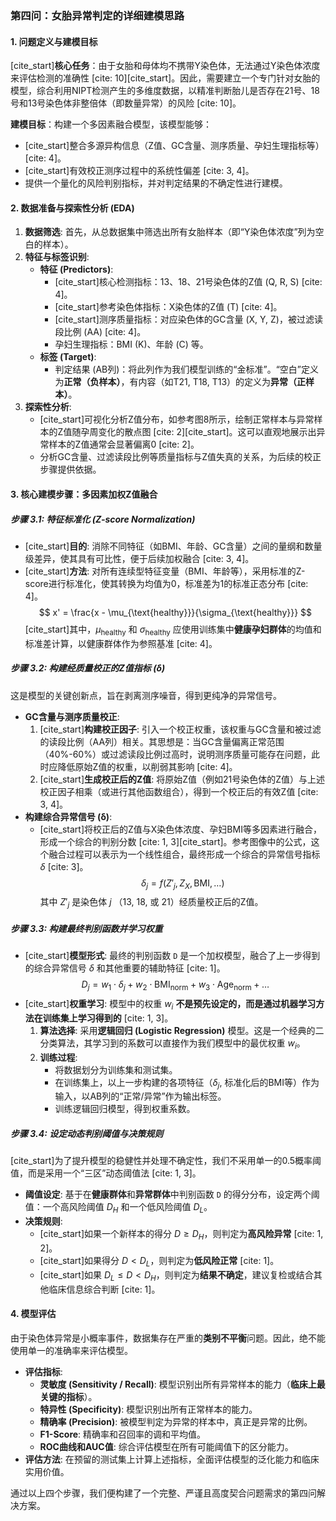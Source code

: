 ### **第四问：女胎异常判定的详细建模思路**

#### **1. 问题定义与建模目标**

[cite_start]**核心任务**：由于女胎和母体均不携带Y染色体，无法通过Y染色体浓度来评估检测的准确性 [cite: 10][cite_start]。因此，需要建立一个专门针对女胎的模型，综合利用NIPT检测产生的多维度数据，以精准判断胎儿是否存在21号、18号和13号染色体非整倍体（即数量异常）的风险 [cite: 10]。

**建模目标**：构建一个多因素融合模型，该模型能够：
* [cite_start]整合多源异构信息（Z值、GC含量、测序质量、孕妇生理指标等） [cite: 4]。
* [cite_start]有效校正测序过程中的系统性偏差 [cite: 3, 4]。
* 提供一个量化的风险判别指标，并对判定结果的不确定性进行建模。

#### **2. 数据准备与探索性分析 (EDA)**

1.  **数据筛选**: 首先，从总数据集中筛选出所有女胎样本（即“Y染色体浓度”列为空白的样本）。
2.  **特征与标签识别**:
    * **特征 (Predictors)**:
        * [cite_start]核心检测指标：13、18、21号染色体的Z值 (Q, R, S) [cite: 4]。
        * [cite_start]参考染色体指标：X染色体的Z值 (T) [cite: 4]。
        * [cite_start]测序质量指标：对应染色体的GC含量 (X, Y, Z)，被过滤读段比例 (AA) [cite: 4]。
        * 孕妇生理指标：BMI (K)、年龄 (C) 等。
    * **标签 (Target)**:
        * 判定结果 (AB列)：将此列作为我们模型训练的“金标准”。“空白”定义为**正常（负样本）**，有内容（如T21, T18, T13）的定义为**异常（正样本）**。
3.  **探索性分析**:
    * [cite_start]可视化分析Z值分布，如参考图8所示，绘制正常样本与异常样本的Z值随孕周变化的散点图 [cite: 2][cite_start]。这可以直观地展示出异常样本的Z值通常会显著偏离0 [cite: 2]。
    * 分析GC含量、过滤读段比例等质量指标与Z值失真的关系，为后续的校正步骤提供依据。

#### **3. 核心建模步骤：多因素加权Z值融合**

##### **步骤 3.1: 特征标准化 (Z-score Normalization)**

* [cite_start]**目的**: 消除不同特征（如BMI、年龄、GC含量）之间的量纲和数量级差异，使其具有可比性，便于后续加权融合 [cite: 3, 4]。
* [cite_start]**方法**: 对所有连续型特征变量（BMI、年龄等），采用标准的Z-score进行标准化，使其转换为均值为0，标准差为1的标准正态分布 [cite: 4]。
    $$
    x' = \frac{x - \mu_{\text{healthy}}}{\sigma_{\text{healthy}}}
    $$
    [cite_start]其中，$\mu_{\text{healthy}}$ 和 $\sigma_{\text{healthy}}$ 应使用训练集中**健康孕妇群体**的均值和标准差计算，以健康群体作为参照基准 [cite: 4]。

##### **步骤 3.2: 构建经质量校正的Z值指标 (δ)**

这是模型的关键创新点，旨在剥离测序噪音，得到更纯净的异常信号。

* **GC含量与测序质量校正**:
    1.  [cite_start]**构建校正因子**: 引入一个校正权重，该权重与GC含量和被过滤的读段比例（AA列）相关。其思想是：当GC含量偏离正常范围（40%-60%）或过滤读段比例过高时，说明测序质量可能存在问题，此时应降低原始Z值的权重，以削弱其影响 [cite: 4]。
    2.  [cite_start]**生成校正后的Z值**: 将原始Z值（例如21号染色体的Z值）与上述校正因子相乘（或进行其他函数组合），得到一个校正后的有效Z值 [cite: 3, 4]。
* **构建综合异常信号 (δ)**:
    * [cite_start]将校正后的Z值与X染色体浓度、孕妇BMI等多因素进行融合，形成一个综合的判别分数 [cite: 1, 3][cite_start]。参考图像中的公式，这个融合过程可以表示为一个线性组合，最终形成一个综合的异常信号指标 $\delta$ [cite: 3]。
    $$
    \delta_j = f(Z'_j, Z_X, \text{BMI}, \dots)
    $$
    其中 $Z'_j$ 是染色体 $j$ （13, 18, 或 21）经质量校正后的Z值。

##### **步骤 3.3: 构建最终判别函数并学习权重**

* [cite_start]**模型形式**: 最终的判别函数 `D` 是一个加权模型，融合了上一步得到的综合异常信号 $\delta$ 和其他重要的辅助特征 [cite: 1]。
    $$
    D_j = w_1 \cdot \delta_j + w_2 \cdot \text{BMI}_{\text{norm}} + w_3 \cdot \text{Age}_{\text{norm}} + \dots
    $$
* [cite_start]**权重学习**: 模型中的权重 $w_i$ **不是预先设定的，而是通过机器学习方法在训练集上学习得到的** [cite: 1, 3]。
    1.  **算法选择**: 采用**逻辑回归 (Logistic Regression)** 模型。这是一个经典的二分类算法，其学习到的系数可以直接作为我们模型中的最优权重 $w_i$。
    2.  **训练过程**:
        * 将数据划分为训练集和测试集。
        * 在训练集上，以上一步构建的各项特征（$\delta_j$, 标准化后的BMI等）作为输入，以AB列的“正常/异常”作为输出标签。
        * 训练逻辑回归模型，得到权重系数。

##### **步骤 3.4: 设定动态判别阈值与决策规则**

[cite_start]为了提升模型的稳健性并处理不确定性，我们不采用单一的0.5概率阈值，而是采用一个“三区”动态阈值法 [cite: 1, 3]。

* **阈值设定**: 基于在**健康群体**和**异常群体**中判别函数 `D` 的得分分布，设定两个阈值：一个高风险阈值 $D_H$ 和一个低风险阈值 $D_L$。
* **决策规则**:
    * [cite_start]如果一个新样本的得分 $D \ge D_H$，则判定为**高风险异常** [cite: 1, 2]。
    * [cite_start]如果得分 $D < D_L$，则判定为**低风险正常** [cite: 1]。
    * [cite_start]如果 $D_L \le D < D_H$，则判定为**结果不确定**，建议复检或结合其他临床信息综合判断 [cite: 1]。

#### **4. 模型评估**

由于染色体异常是小概率事件，数据集存在严重的**类别不平衡**问题。因此，绝不能使用单一的准确率来评估模型。

* **评估指标**:
    * **灵敏度 (Sensitivity / Recall)**: 模型识别出所有异常样本的能力（**临床上最关键的指标**）。
    * **特异性 (Specificity)**: 模型识别出所有正常样本的能力。
    * **精确率 (Precision)**: 被模型判定为异常的样本中，真正是异常的比例。
    * **F1-Score**: 精确率和召回率的调和平均值。
    * **ROC曲线和AUC值**: 综合评估模型在所有可能阈值下的区分能力。
* **评估方法**: 在预留的测试集上计算上述指标，全面评估模型的泛化能力和临床实用价值。

通过以上四个步骤，我们便构建了一个完整、严谨且高度契合问题需求的第四问解决方案。